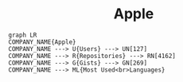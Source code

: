 <h1 align="center">Apple</h1>

```mermaid
graph LR
COMPANY_NAME{Apple}
COMPANY_NAME ---> U{Users} ---> UN[127]
COMPANY_NAME ---> R{Repositories} ---> RN[4162]
COMPANY_NAME ---> G{Gists} ---> GN[269]
COMPANY_NAME ---> ML{Most Used<br>Languages}
```
